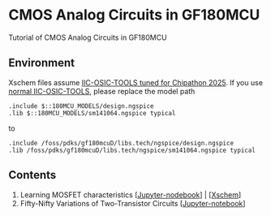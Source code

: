 # CMOS Analog Circuits in GF180MCU

Tutorial of CMOS Analog Circuits in GF180MCU

## Environment

Xschem files assume [IIC-OSIC-TOOLS tuned for Chipathon 2025](https://github.com/sscs-ose/sscs-chipathon-2025).
If you use [normal IIC-OSIC-TOOLS](https://github.com/iic-jku/IIC-OSIC-TOOLS), please replace the model path

```
.include $::180MCU_MODELS/design.ngspice
.lib $::180MCU_MODELS/sm141064.ngspice typical
```

to

```
.include /foss/pdks/gf180mcuD/libs.tech/ngspice/design.ngspice
.lib /foss/pdks/gf180mcuD/libs.tech/ngspice/sm141064.ngspice typical
```

## Contents
1. Learning MOSFET characteristics [[Jupyter-nodebook](https://github.com/atuchiya/gf180-analog-tutorial/blob/main/mosfet_gf180.ipynb)] | [[Xschem](https://github.com/atuchiya/gf180-analog-tutorial/tree/main/mosfet_gf180)]
2. Fifty-Nifty Variations of Two-Transistor Circuits [[Jupyter-notebook](https://github.com/atuchiya/gf180-analog-tutorial/blob/main/fifty_nifty.ipynb)]
